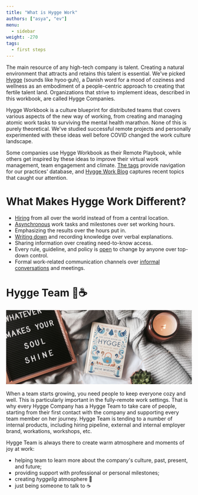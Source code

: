 ```yaml
---
title: "What is Hygge Work"
authors: ["asya", "ev"]
menu:
  - sidebar
weight: -270
tags:
  - first steps
---
```



The main resource of any high-tech company is talent. Creating a natural environment that attracts and retains this talent is essential. We've picked [Hygge](https://www.visitdenmark.com/denmark/highlights/hygge/what-hygge) (sounds like hyoo·guh), a Danish word for a mood of coziness and wellness as an embodiment of a people-centric approach to creating that fertile talent land. Organizations that strive to implement ideas, described in this workbook, are called Hygge Companies.

Hygge Workbook is a culture blueprint for distributed teams that covers various aspects of the new way of working, from creating and managing atomic work tasks to surviving the mental health marathon. None of this is purely theoretical. We've studied successful remote projects and personally experimented with these ideas well before COVID changed the work culture landscape.

Some companies use Hygge Workbook as their Remote Playbook, while others get inspired by these ideas to improve their virtual work management, team engagement and climate. [The tags](https://hygge.work/tags/) provide navigation for our practices' database, and [Hygge Work Blog](https://hygge.work/blog/) captures recent topics that caught our attention.

# What Makes Hygge Work Different?

- [Hiring](content/growing/_index.md) from all over the world instead of from a central location.
- [Asynchronous](content/communication/async.md) work tasks and milestones over set working hours.
- Emphasizing the results over the hours put in.
- [Writing down](content/communication/_index.md) and recording knowledge over verbal explanations.
- Sharing information over creating need-to-know access.
- Every rule, guideline, and policy is [open](content/guiding-principles/_index.md/##destroy-the-box) to change by anyone over top-down control.
- Formal work-related communication channels over [informal conversations](content/tools/chats.md) and meetings.

# Hygge Team 🧦☕️

![Hygge](/img/growing/Hygge.jpg)

When a team starts growing, you need people to keep everyone cozy and well. This is particularly important in the fully-remote work settings. That is why every Hygge Company has a Hygge Team to take care of people, starting from their first contact with the company and supporting every team member on her journey. Hygge Team is tending to a number of internal products, including hiring pipeline, external and internal employer brand, workations, workshops, etc.

Hygge Team is always there to create warm atmosphere and moments of joy at work:

- helping team to learn more about the company's culture, past, present, and future;
- providing support with professional or personal milestones;
- creating _hyggelig_ atmosphere 🧦
- just being someone to talk to ☕️